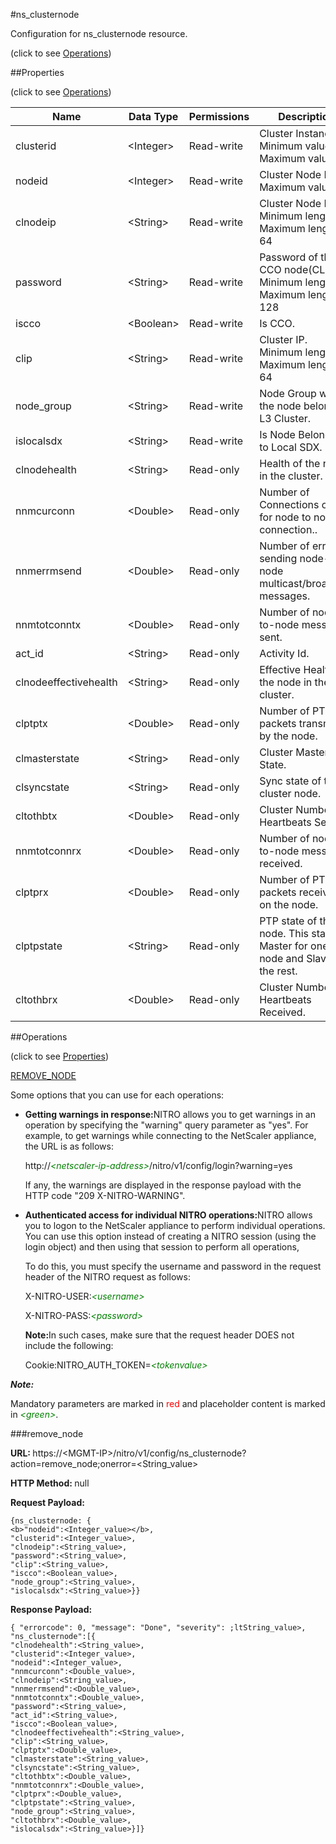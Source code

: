 #ns_clusternode



Configuration for ns_clusternode resource.

<span>(click to see [Operations](#operations))</span>



##Properties 

<span>(click to see [Operations](#operations))</span>





<table><thead><tr><th>Name</th><th>Data Type</th><th>Permissions</th><th>Description</th></tr></thead><tbody><tr><td>clusterid</td><td>&lt;Integer></td><td>Read-write</td><td>Cluster Instance ID.<br>Minimum value = 1<br>Maximum value =</td></tr><tr><td>nodeid</td><td>&lt;Integer></td><td>Read-write</td><td>Cluster Node ID.<br>Maximum value =</td></tr><tr><td>clnodeip</td><td>&lt;String></td><td>Read-write</td><td>Cluster Node IP.<br>Minimum length = 1<br>Maximum length = 64</td></tr><tr><td>password</td><td>&lt;String></td><td>Read-write</td><td>Password of the CCO node(CLIP).<br>Minimum length = 1<br>Maximum length = 128</td></tr><tr><td>iscco</td><td>&lt;Boolean></td><td>Read-write</td><td>Is CCO.</td></tr><tr><td>clip</td><td>&lt;String></td><td>Read-write</td><td>Cluster IP.<br>Minimum length = 1<br>Maximum length = 64</td></tr><tr><td>node_group</td><td>&lt;String></td><td>Read-write</td><td>Node Group where the node belongs in L3 Cluster.</td></tr><tr><td>islocalsdx</td><td>&lt;String></td><td>Read-write</td><td>Is Node Belonging to Local SDX.</td></tr><tr><td>clnodehealth</td><td>&lt;String></td><td>Read-only</td><td>Health of the node in the cluster.</td></tr><tr><td>nnmcurconn</td><td>&lt;Double></td><td>Read-only</td><td>Number of Connections open for node to node connection..</td></tr><tr><td>nnmerrmsend</td><td>&lt;Double></td><td>Read-only</td><td>Number of errors in sending node-to-node multicast/broadcast messages.</td></tr><tr><td>nnmtotconntx</td><td>&lt;Double></td><td>Read-only</td><td>Number of node-to-node messages sent.</td></tr><tr><td>act_id</td><td>&lt;String></td><td>Read-only</td><td>Activity Id.</td></tr><tr><td>clnodeeffectivehealth</td><td>&lt;String></td><td>Read-only</td><td>Effective Health of the node in the cluster.</td></tr><tr><td>clptptx</td><td>&lt;Double></td><td>Read-only</td><td>Number of PTP packets transmitted by the node.</td></tr><tr><td>clmasterstate</td><td>&lt;String></td><td>Read-only</td><td>Cluster Master State.</td></tr><tr><td>clsyncstate</td><td>&lt;String></td><td>Read-only</td><td>Sync state of the cluster node.</td></tr><tr><td>cltothbtx</td><td>&lt;Double></td><td>Read-only</td><td>Cluster Number of Heartbeats Sent.</td></tr><tr><td>nnmtotconnrx</td><td>&lt;Double></td><td>Read-only</td><td>Number of node-to-node messages received.</td></tr><tr><td>clptprx</td><td>&lt;Double></td><td>Read-only</td><td>Number of PTP packets received on the node.</td></tr><tr><td>clptpstate</td><td>&lt;String></td><td>Read-only</td><td>PTP state of the node. This state is Master for one node and Slave for the rest.</td></tr><tr><td>cltothbrx</td><td>&lt;Double></td><td>Read-only</td><td>Cluster Number of Heartbeats Received.</td></tr></tbody></table>

##Operations 

<span>(click to see [Properties](#properties))</span>





[REMOVE_NODE](#remove)





Some options that you can use for each operations:

<ul><li><p><b>Getting warnings in response:</b>NITRO allows you to get warnings in an operation by specifying the "warning" query parameter as "yes". For example, to get warnings while connecting to the NetScaler appliance, the URL is as follows:</p><p>http://<span style="color:green;font-style:italic;">&lt;netscaler-ip-address&gt;</span>/nitro/v1/config/login?warning=yes</p><p>If any, the warnings are displayed in the response payload with the HTTP code "209 X-NITRO-WARNING".</p></li><li><p><b>Authenticated access for individual NITRO operations:</b>NITRO allows you to logon to the NetScaler appliance to perform individual operations. You can use this option instead of creating a NITRO session (using the login object) and then using that session to perform all operations,</p><p>To do this, you must specify the username and password in the request header of the NITRO request as follows:</p><p>X-NITRO-USER:<span style="color:green;font-style:italic;">&lt;username&gt;</span></p><p>X-NITRO-PASS:<span style="color:green;font-style:italic;">&lt;password&gt;</span></p><p><b>Note:</b>In such cases, make sure that the request header DOES not include the following:</p><p>Cookie:NITRO_AUTH_TOKEN=<span style="color:green;font-style:italic;">&lt;tokenvalue&gt;</span></p></li></ul>







***Note:*** 

Mandatory parameters are marked in <span style="color:#FF0000;">red</span> and placeholder content is marked in <span style="color:green;font-style:italic">&lt;green&gt;</span>.



###remove_node







<b>URL: </b>https://&lt;MGMT-IP&gt;/nitro/v1/config/ns_clusternode?action=remove_node;onerror=&lt;String_value&gt;

<b>HTTP Method: </b>null

<b>Request Payload: </b>
```
{ns_clusternode: {
<b>"nodeid":<Integer_value></b>,
"clusterid":<Integer_value>,
"clnodeip":<String_value>,
"password":<String_value>,
"clip":<String_value>,
"iscco":<Boolean_value>,
"node_group":<String_value>,
"islocalsdx":<String_value>}}
```

<b>Response Payload: </b>
```
{ "errorcode": 0, "message": "Done", "severity": ;ltString_value>, "ns_clusternode":[{
"clnodehealth":<String_value>,
"clusterid":<Integer_value>,
"nodeid":<Integer_value>,
"nnmcurconn":<Double_value>,
"clnodeip":<String_value>,
"nnmerrmsend":<Double_value>,
"nnmtotconntx":<Double_value>,
"password":<String_value>,
"act_id":<String_value>,
"iscco":<Boolean_value>,
"clnodeeffectivehealth":<String_value>,
"clip":<String_value>,
"clptptx":<Double_value>,
"clmasterstate":<String_value>,
"clsyncstate":<String_value>,
"cltothbtx":<Double_value>,
"nnmtotconnrx":<Double_value>,
"clptprx":<Double_value>,
"clptpstate":<String_value>,
"node_group":<String_value>,
"cltothbrx":<Double_value>,
"islocalsdx":<String_value>}]}
```







